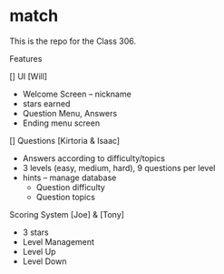 # match
This is the repo for the Class 306.

Features

[] UI [Will] 
- Welcome Screen – nickname 
- stars earned  
- Question Menu, Answers 
- Ending menu screen 

[] Questions [Kirtoria & Isaac]  
- Answers according to difficulty/topics 
- 3 levels (easy, medium, hard), 9 questions per level 
- hints 
– manage database 
  - Question difficulty 
  - Question topics 


Scoring System [Joe] & [Tony] 
  - 3 stars 
  - Level Management 
  - Level Up 
  - Level Down 
